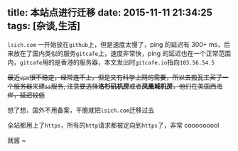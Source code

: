 title: 本站点进行迁移
date: 2015-11-11 21:34:25
tags: [杂谈,生活]
---
`lsich.com` 一开始放在`github`上，但是速度太慢了，ping 的延迟有 300+ ms，后来放在了国内类似的服务`gitcafe`上，速度非常快，ping 的延迟也在一个正常范围内，`gitcafe`用的是香港的服务器，本文发出时`gitcafe.io`指向`103.56.54.5`

~~最近`vpn`很不稳定，经常连不上，但是又有科学上网的需要，所以去搬瓦工买了一个服务器来建`ss`服务, 注意要选择**洛杉矶机房**或者**凤凰城机房**，他们在美国西海岸，延迟较低~~

想了想，国外不用备案，干脆就把`lsich.com`迁移过去

全站都用上了`https`，所有的`http`请求都被定向到`https`了，非常 cooooooool

就酱 ~